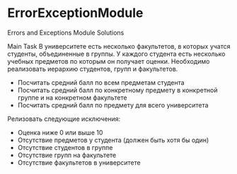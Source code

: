 # ErrorExceptionModule
Errors and Exceptions Module Solutions

Main Task
В университете есть несколько факультетов, в которых учатся студенты, объединенные в группы. 
У каждого студента есть несколько учебных предметов по которым он получает оценки. 
Необходимо реализовать иерархию студентов, групп и факультетов.

- Посчитать средний балл по всем предметам студента
- Посчитать средний балл по конкретному предмету в конкретной группе и на конкретном факультете
- Посчитать средний балл по предмету для всего университета

Релизовать следующие исключения:
- Оценка ниже 0 или выше 10
- Отсутствие предметов у студента (должен быть хотя бы один)
- Отсутствие студентов в группе
- Отсутствие групп на факультете
- Отсутствие факультетов в университете
